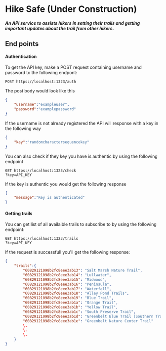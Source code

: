 # Hike Safe (Under Construction)
##### An API service to assists hikers in setting their trails and getting important updates about the trail from other hikers.

## End points

#### Authentication
To get the API key, make a POST request containing username and password to the following endpont:

```
POST https://localhost:1323/auth
```
The post body would look like this

```JSON
{
    "username":"exampleuser",
    "password":"examplepassword"
}

```

If the username is not already registered the API will response with a key in the following way

```JSON
{
    "key":"randomcharactersequencekey"
}
```

You can also check if they key you have is authentic by using the following endpoint

```
GET https://localhost:1323/check
?key=API_KEY
```

If the key is authentic you would get the following response

```JSON
{
    "message":"Key is authenticated"
}
```

#### Getting trails
You can get list of all availaible trails to subscribe to by using the following endpoint:

```
GET https://localhost:1323/trails
?key=API_KEY
```

If the request is successfull you'll get the following response:

```JSON
{
    "trails":{
        "60829121098b2fc8eee3ab13": "Salt Marsh Nature Trail",
        "60829121098b2fc8eee3ab14": "Lullwater",
        "60829121098b2fc8eee3ab15": "Midwood",
        "60829121098b2fc8eee3ab16": "Peninsula",
        "60829121098b2fc8eee3ab17": "Waterfall",
        "60829121098b2fc8eee3ab18": "Alley Pond Trails",
        "60829121098b2fc8eee3ab19": "Blue Trail",
        "60829121098b2fc8eee3ab1a": "Orange Trail",
        "60829121098b2fc8eee3ab1b": "Yellow Trail",
        "60829121098b2fc8eee3ab1c": "South Preserve Trail",
        "60829121098b2fc8eee3ab1d": "Greenbelt Blue Trail (Southern Trailhead)",
        "60829121098b2fc8eee3ab1e": "Greenbelt Nature Center Trail"
        \.
        \.
        \.
    }
}
```
